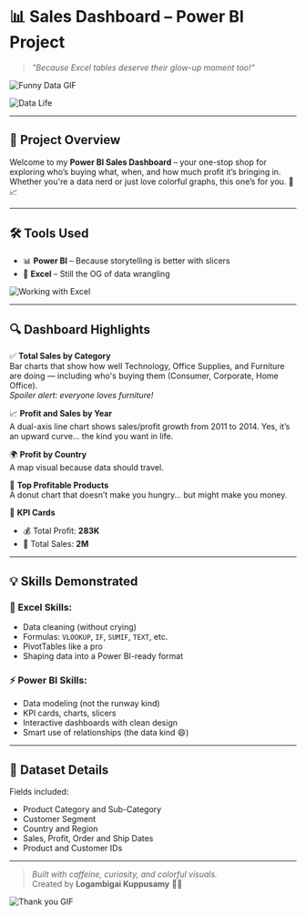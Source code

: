 # 📊 Sales Dashboard – Power BI Project  
> _"Because Excel tables deserve their glow-up moment too!"_

![Funny Data GIF](https://media.giphy.com/media/l3q2K5jinAlChoCLS/giphy.gif)

![Data Life](https://i.imgur.com/kfUqfEX.png)

---

## 🎯 Project Overview

Welcome to my **Power BI Sales Dashboard** – your one-stop shop for exploring who’s buying what, when, and how much profit it’s bringing in. Whether you're a data nerd or just love colorful graphs, this one’s for you. 🎨📈

---

## 🛠️ Tools Used

- 📊 **Power BI** – Because storytelling is better with slicers  
- 📗 **Excel** – Still the OG of data wrangling

![Working with Excel](https://media.giphy.com/media/3orieVVSG5yt2pKjTG/giphy.gif)

---

## 🔍 Dashboard Highlights

✅ **Total Sales by Category**  
Bar charts that show how well Technology, Office Supplies, and Furniture are doing — including who's buying them (Consumer, Corporate, Home Office).  
_Spoiler alert: everyone loves furniture!_

📈 **Profit and Sales by Year**  
A dual-axis line chart shows sales/profit growth from 2011 to 2014. Yes, it’s an upward curve... the kind you want in life.

🌍 **Profit by Country**  
A map visual because data should travel.

🍩 **Top Profitable Products**  
A donut chart that doesn’t make you hungry… but might make you money.

📌 **KPI Cards**  
- 💰 Total Profit: **283K**  
- 🛒 Total Sales: **2M**

---

## 💡 Skills Demonstrated

### 🧼 Excel Skills:
- Data cleaning (without crying)
- Formulas: `VLOOKUP`, `IF`, `SUMIF`, `TEXT`, etc.
- PivotTables like a pro
- Shaping data into a Power BI-ready format

### ⚡ Power BI Skills:
- Data modeling (not the runway kind)
- KPI cards, charts, slicers
- Interactive dashboards with clean design
- Smart use of relationships (the data kind 😄)

---

## 📁 Dataset Details

Fields included:
- Product Category and Sub-Category  
- Customer Segment  
- Country and Region  
- Sales, Profit, Order and Ship Dates  
- Product and Customer IDs

---

> _Built with caffeine, curiosity, and colorful visuals._  
Created by **Logambigai Kuppusamy** 🧠✨

![Thank you GIF](https://media.giphy.com/media/3o7qE1YN7aBOFPRw8E/giphy.gif)
